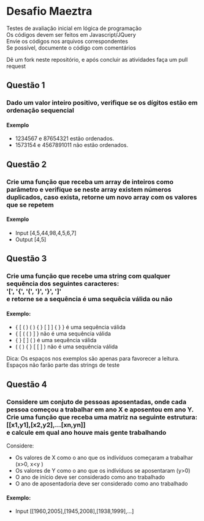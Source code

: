 # Desafio Maeztra
Testes de avaliação inicial em lógica de programação <br>
Os códigos devem ser feitos em Javascript/JQuery<br>
Envie os códigos nos arquivos correspondentes<br>
Se possível, documente o código com comentários

Dê um fork neste repositório, e após concluir as atividades faça um pull request

## Questão 1
### Dado um valor inteiro positivo, verifique se os dígitos estão em ordenação sequencial

#### Exemplo
- 1234567 e 87654321 estão ordenados.
- 1573154 e 4567891011 não estão ordenados.

## Questão 2
### Crie uma função que receba um array de inteiros como parâmetro e verifique se neste array existem números duplicados, caso exista, retorne um novo array com os valores que se repetem 

#### Exemplo
- Input [4,5,44,98,4,5,6,7]
- Output [4,5]

## Questão 3
### Crie uma função que recebe uma string com qualquer sequência dos seguintes caracteres: <br> '[', '{', '(', ')', '}', ']' <br> e retorne se a sequência é uma sequêcia válida ou não 

#### Exemplo:
- { [ ( ) ( ) { } [ ] ] { } } é uma sequência válida
- { [ ( ( ) ] } não é uma sequência válida
- { } [ ] ( ) é uma sequência válida
- ( ( ) { } [ [ ] ) não é uma sequência válida

Dica: Os espaços nos exemplos são apenas para favorecer a leitura. Espaços não farão parte das strings de teste

## Questão 4
### Considere um conjuto de pessoas aposentadas, onde cada pessoa começou a trabalhar em ano X e aposentou em ano Y. Crie uma função que receba uma matriz na seguinte estrutura: <br> [[x1,y1],[x2,y2],...[xn,yn]] <br>e calcule em qual ano houve mais gente trabalhando

Considere:
- Os valores de X como o ano que os indívíduos começaram a trabalhar (x>0, x<y )
- Os valores de Y como o ano que os indívíduos se aposentaram (y>0)
- O ano de início deve ser considerado como ano trabalhado
- O ano de aposentadoria deve ser considerado como ano trabalhado

#### Exemplo:
- Input [[1960,2005],[1945,2008],[1938,1999],...]
